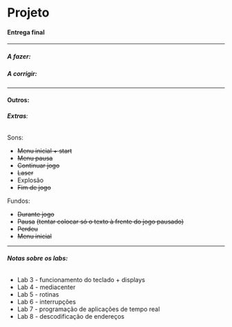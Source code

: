 # Projeto

#### Entrega final

---

##### A fazer:

##### A corrigir:

---

#### **Outros:**

###### **Extras**:

Sons:

- ~~Menu inicial + start~~
- ~~Menu pausa~~
- ~~Continuar jogo~~
- ~~Laser~~
- Explosão
- ~~Fim de jogo~~

Fundos:

* ~~Durante jogo~~
* ~~Pausa~~ ~~(tentar colocar só o texto à frente do jogo pausado)~~
* ~~Perdeu~~
* ~~Menu inicial~~

---

###### **Notas sobre os labs:**

* Lab 3 - funcionamento do teclado + displays
* Lab 4 - mediacenter
* Lab 5 - rotinas
* Lab 6 - interrupções
* Lab 7 - programação de aplicações de tempo real
* Lab 8 - descodificação de endereços
